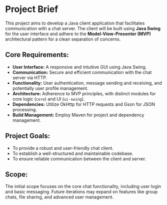 # Project Brief

This project aims to develop a Java client application that facilitates communication with a chat server. The client will be built using **Java Swing** for the user interface and adhere to the **Model-View-Presenter (MVP)** architectural pattern for a clean separation of concerns.

## Core Requirements:
*   **User Interface:** A responsive and intuitive GUI using Java Swing.
*   **Communication:** Secure and efficient communication with the chat server via HTTP.
*   **Functionality:** User authentication, message sending and receiving, and potentially user profile management.
*   **Architecture:** Adherence to MVP principles, with distinct modules for core logic (`core`) and UI (`ui-swing`).
*   **Dependencies:** Utilize OkHttp for HTTP requests and Gson for JSON processing.
*   **Build Management:** Employ Maven for project and dependency management.

## Project Goals:
*   To provide a robust and user-friendly chat client.
*   To establish a well-structured and maintainable codebase.
*   To ensure reliable communication between the client and server.

## Scope:
The initial scope focuses on the core chat functionality, including user login and basic messaging. Future iterations may expand on features like group chats, file sharing, and advanced user management.

